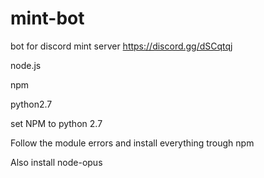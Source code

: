 # mint-bot
bot for discord mint server
https://discord.gg/dSCqtqj

node.js

npm

python2.7

set NPM to python 2.7

Follow the module errors and install everything trough npm

Also install node-opus
